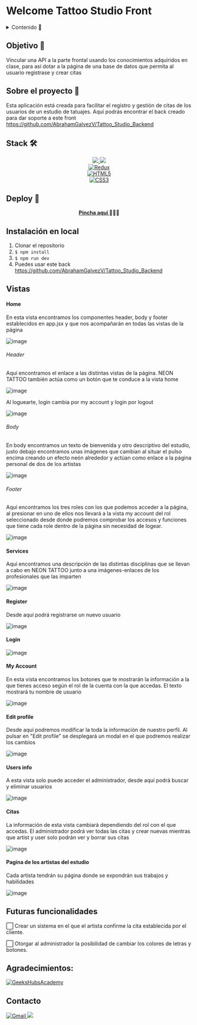 # Welcome Tattoo Studio Front 

<details>
  <summary>Contenido 📝</summary>
  <ol>
    <li><a href="#objetivo-🎯">Objetivo</a></li>
    <li><a href="#sobre-el-proyecto-🔎">Sobre el proyecto</a></li>
    <li><a href="#stack">Stack</a></li>
    <li><a href="#deploy-🚀">Deploy</a></li>
    <li><a href="#instalación-en-local">Instalación</a></li>
    <li><a href="#vistas">Vistas</a></li>
    <li><a href="#futuras-funcionalidades">Futuras funcionalidades</a></li>
    <li><a href="#agradecimientos">Agradecimientos</a></li>
    <li><a href="#contacto">Contacto</a></li>
  </ol>
</details>

## Objetivo 🎯

Vincular una API a la parte frontal usando los conocimientos adquiridos en clase, para así dotar a la página de una base de datos que permita al usuario registrase y crear citas


## Sobre el proyecto 🔎   

Esta aplicación está creada para facilitar el registro y gestión de citas de los usuarios de un estudio de tatuajes. Aquí podrás encontrar el back creado para dar soporte a este front https://github.com/AbrahamGalvezV/Tattoo_Studio_Backend 

## Stack 🛠️
<div align="center">
<a href="https://www.reactjs.com/">
    <img src= "https://img.shields.io/badge/React-20232A?style=for-the-badge&logo=react&logoColor=61DAFB"/>
</a>
<a href="https://developer.mozilla.org/es/docs/Web/JavaScript">
    <img src= "https://img.shields.io/badge/javascipt-EFD81D?style=for-the-badge&logo=javascript&logoColor=black"/>
</a>
 </div>
 <div align="center">
  <a href="https://redux.js.org/" target="_blank">
    <img src="https://img.shields.io/badge/Redux-764ABC?style=for-the-badge&logo=redux&logoColor=white" alt="Redux" />
  </a>
</div>
<div align="center">
  <a href="https://developer.mozilla.org/en-US/docs/Web/HTML" target="_blank">
    <img src="https://img.shields.io/badge/HTML5-E34F26?style=for-the-badge&logo=html5&logoColor=white" alt="HTML5" />
  </a>
</div>
<div align="center">
  <a href="https://developer.mozilla.org/en-US/docs/Web/CSS" target="_blank">
    <img src="https://img.shields.io/badge/CSS3-1572B6?style=for-the-badge&logo=css3&logoColor=white" alt="CSS3" />
  </a>
</div>
  
## Deploy 🚀
<div align="center">
    <a href="https://abrahamgalvezv.github.io/TATTOO_STUDIO_FRONT/"><strong>Pincha aquí </strong></a>🚀🚀🚀
</div>

## Instalación en local
1. Clonar el repositorio
2. ` $ npm install `
3. ``` $ npm run dev ```
4. Puedes usar este back
https://github.com/AbrahamGalvezV/Tattoo_Studio_Backend

## Vistas

#### Home

En esta vista encontramos los componentes header, body y footer establecidos en app.jsx y que nos acompañarán en todas las vistas de la página

![image](./src/assets/img/home.png)

###### Header

Aquí encontramos el enlace a las distintas vistas de la página. NEON TATTOO también actúa como un botón que te conduce a la vista home

![image](./src/assets/img/header.png)

Al loguearte, login cambia por my account y login por logout

![image](./src/assets/img/logeo.png)

###### Body

En body encontramos un texto de bienvenida y otro descriptivo del estudio, justo debajo encontramos unas imágenes que cambian al situar el pulso encima creando un efecto neón alrededor y actúan como enlace a la página personal de dos de los artistas

![image](./src/assets/img/body.png)

###### Footer

Aquí encontramos los tres roles con los que podemos acceder a la página, al presionar en uno de ellos nos llevará a la vista my account del rol seleccionado desde donde podremos comprobar los accesos y funciones que tiene cada role dentro de la página sin necesidad de logear.

![image](./src/assets/img//footer.png)

#### Services

Aquí encontramos una descripción de las distintas disciplinas que se llevan a cabo en NEON TATTOO junto a una imágenes-enlaces de los profesionales que las imparten

![image](./src/assets/img/services.png)

#### Register

Desde aquí podrá registrarse un nuevo usuario

![image](./src/assets/img/register.png)

#### Login

![image](./src/assets/img/login.png)

#### My Account

En esta vista encontramos los botones que te mostrarán la información a la que tienes acceso según el rol de la cuenta con la que accedas. El texto mostrará tu nombre de usuario

![image](./src/assets/img/myAccount.png)

#### Edit profile

Desde aquí podremos modificar la toda la información de nuestro perfil. Al pulsar en "Edit profile" se desplegará un modal en el que podremos realizar los cambios

![image](./src/assets/img/editProfile.png)

#### Users info

A esta vista solo puede acceder el administrador, desde aquí podrá buscar y eliminar usuarios

![image](./src/assets/img/userInfo.png)

#### Citas

La información de esta vista cambiará dependiendo del rol con el que accedas. El administrador podrá ver todas las citas y crear nuevas mientras que artist y user solo podrán ver y borrar sus citas

![image](./src/assets/img/citas.png)

#### Pagina de los artistas del estudio

Cada artista tendrán su página donde se expondrán sus trabajos y habilidades

![image](./src/assets/img/artist.png)

## Futuras funcionalidades
⬜ Crear un sistema en el que el artista confirme la cita establecida por el cliente.
 
⬜  Otorgar al administrador la posibilidad de cambiar los colores de letras y botones.

## Agradecimientos:

<a href="https://geekshubsacademy.com/" target="_blank">
  <img src="https://img.shields.io/badge/GeeksHubsAcademy-6DB33F?style=for-the-badge&logo=react&logoColor=white" alt="GeeksHubsAcademy" />
</a>


## Contacto

<a href="mailto:abraham.galvez.vives@gmail.com">
  <img src="https://img.shields.io/badge/Gmail-C6362C?style=for-the-badge&logo=gmail&logoColor=white" alt="Gmail" target="_blank" />
</a>
<a href="https://www.linkedin.com/in/abraham-g%C3%A0lvez-vives-952aa32b2/" target="_blank"><img src="https://img.shields.io/badge/-LinkedIn-%230077B5?style=for-the-badge&logo=linkedin&logoColor=white" target="_blank"></a> 
</p>
